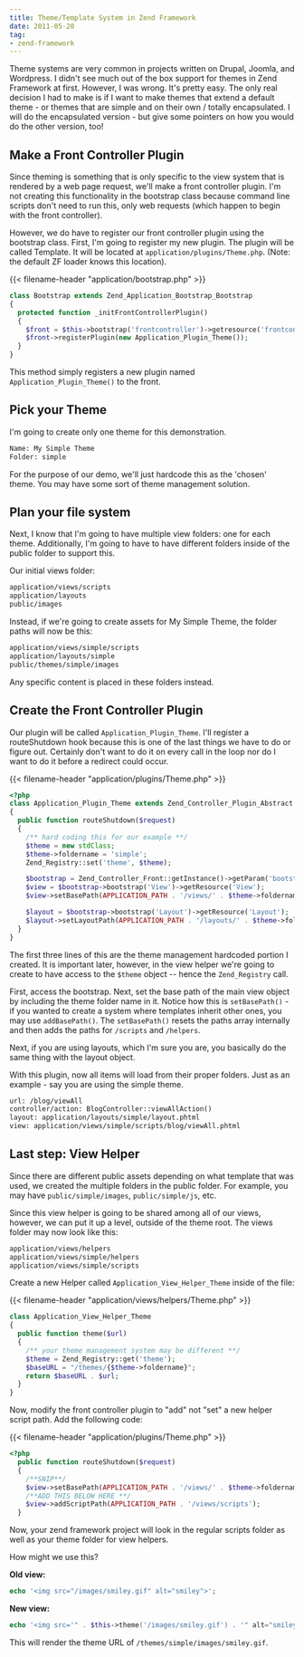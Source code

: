```yaml
---
title: Theme/Template System in Zend Framework
date: 2011-05-20
tag:
- zend-framework
---
```

Theme systems are very common in projects written on Drupal, Joomla, and Wordpress.  I didn't see much out of the box support for themes in Zend Framework at first.  However, I was wrong.  It's pretty easy.  The only real decision I had to make is if I want to make themes that extend a default theme - or themes that are simple and on their own / totally encapsulated.  I will do the encapsulated version - but give some pointers on how you would do the other version, too!

<!--more-->

## Make a Front Controller Plugin

Since theming is something that is only specific to the view system that is rendered by a web page request, we'll make a front controller plugin.  I'm not creating this functionality in the bootstrap class because command line scripts don't need to run this, only web requests (which happen to begin with the front controller).

However, we do have to register our front controller plugin using the bootstrap class.  First, I'm going to register my new plugin.  The plugin will be called Template.  It will be located at `application/plugins/Theme.php`.  (Note: the default ZF loader knows this location).

{{< filename-header "application/bootstrap.php" >}}
```php
class Bootstrap extends Zend_Application_Bootstrap_Bootstrap
{
  protected function _initFrontControllerPlugin()
  {
    $front = $this->bootstrap('frontcontroller')->getresource('frontcontroller');
    $front->registerPlugin(new Application_Plugin_Theme());
  }
}
```

This method simply registers a new plugin named `Application_Plugin_Theme()` to the front.  

## Pick your Theme

I'm going to create only one theme for this demonstration.  

```txt
Name: My Simple Theme
Folder: simple
```

For the purpose of our demo, we'll just hardcode this as the 'chosen' theme.  You may have some sort of theme management solution.

## Plan your file system

Next, I know that I'm going to have multiple view folders: one for each theme.  Additionally, I'm going to have to have different folders inside of the public folder to support this.

Our initial views folder:

```txt
application/views/scripts
application/layouts
public/images
```

Instead, if we're going to create assets for My Simple Theme, the folder paths will now be this:

```txt
application/views/simple/scripts
application/layouts/simple
public/themes/simple/images
```

Any specific content is placed in these folders instead.

## Create the Front Controller Plugin

Our plugin will be called `Application_Plugin_Theme`.  I'll register a routeShutdown hook because this is one of the last things we have to do or figure out.  Certainly don't want to do it on every call in the loop nor do I want to do it before a redirect could occur.

{{< filename-header "application/plugins/Theme.php" >}}
```php
<?php
class Application_Plugin_Theme extends Zend_Controller_Plugin_Abstract
{
  public function routeShutdown($request)
  {
    /** hard coding this for our example **/
    $theme = new stdClass;
    $theme->foldername = 'simple';
    Zend_Registry::set('theme', $theme);

    $bootstrap = Zend_Controller_Front::getInstance()->getParam('bootstrap');
    $view = $bootstrap->bootstrap('View')->getResource('View');
    $view->setBasePath(APPLICATION_PATH . '/views/' . $theme->foldername);

    $layout = $bootstrap->bootstrap('Layout')->getResource('Layout');
    $layout->setLayoutPath(APPLICATION_PATH . '/layouts/' . $theme->foldername);
  }
}
```

The first three lines of this are the theme management hardcoded portion I created.  It is important later, however, in the view helper we're going to create to have access to the `$theme` object -- hence the `Zend_Registry` call.

First, access the bootstrap.  Next, set the base path of the main view object by including the theme folder name in it.  Notice how this is `setBasePath()` - if you wanted to create a system where templates inherit other ones, you may use `addBasePath()`.  The `setBasePath()` resets the paths array internally and then adds the paths for `/scripts` and `/helpers`.

Next, if you are using layouts, which I'm sure you are, you basically do the same thing with the layout object.

With this plugin, now all items will load from their proper folders.  Just as an example - say you are using the simple theme.

```txt
url: /blog/viewAll
controller/action: BlogController::viewAllAction()
layout: application/layouts/simple/layout.phtml
view: application/views/simple/scripts/blog/viewAll.phtml
```

## Last step: View Helper

Since there are different public assets depending on what template that was used, we created the multiple folders in the public folder.  For example, you may have
`public/simple/images`, `public/simple/js`, etc.

Since this view helper is going to be shared among all of our views, however, we can put it up a level, outside of the theme root.  The views folder may now look like this:

```txt
application/views/helpers
application/views/simple/helpers
application/views/simple/scripts
```

Create a new Helper called `Application_View_Helper_Theme` inside of the file: 

{{< filename-header "application/views/helpers/Theme.php" >}}
```php 
class Application_View_Helper_Theme
{  
  public function theme($url)
  {
    /** your theme management system may be different **/
    $theme = Zend_Registry::get('theme');
    $baseURL = "/themes/{$theme->foldername}";
    return $baseURL . $url;
  }
}
```

Now, modify the front controller plugin to "add" not "set" a new helper script path.  Add the following code:

{{< filename-header "application/plugins/Theme.php" >}}
```php
<?php
  public function routeShutdown($request)
  {
    /**SNIP**/
    $view->setBasePath(APPLICATION_PATH . '/views/' . $theme->foldername);
    /**ADD THIS BELOW HERE **/
    $view->addScriptPath(APPLICATION_PATH . '/views/scripts');
  }  
```

Now, your zend framework project will look in the regular scripts folder as well as your theme folder for view helpers.

How might we use this?

**Old view:**

```php 
echo '<img src="/images/smiley.gif" alt="smiley">';
```

**New view:**

```php 
echo '<img src='" . $this->theme('/images/smiley.gif') . '" alt="smiley">';
```

This will render the theme URL of `/themes/simple/images/smiley.gif`.
